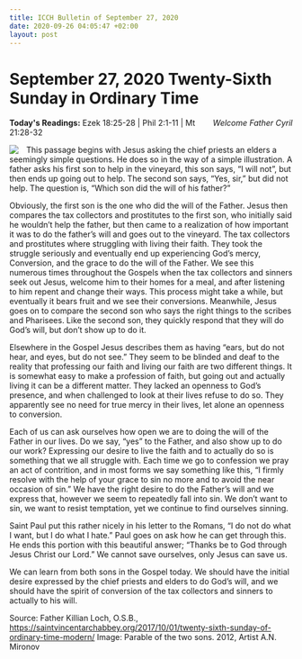 ```yaml
---
title: ICCH Bulletin of September 27, 2020
date: 2020-09-26 04:05:47 +02:00
layout: post
---
```


# September 27, 2020 Twenty-Sixth Sunday in Ordinary Time
<span style="float: right"><em>Welcome Father Cyril</em></span>
**Today's Readings:** Ezek 18:25-28 | Phil 2:1-11 | Mt 21:28-32


<img style="float: left; margin-right: 1em;" src="https://upload.wikimedia.org/wikipedia/commons/thumb/a/a2/Картина_%22Притча_о_двух_сыновьях%22.jpg/640px-Картина_%22Притча_о_двух_сыновьях%22.jpg">

This passage begins with Jesus asking the chief priests an elders a seemingly simple questions. He does so in the way of a simple illustration. A father asks his first son to help in the vineyard, this son says, “I will not”, but then ends up going out to help. The second son says, “Yes, sir,” but did not help. The question is, “Which son did the will of his father?”

Obviously, the first son is the one who did the will of the Father. Jesus then compares the tax collectors and prostitutes to the first son, who initially said he wouldn’t help the father, but then came to a realization of how important it was to do the father’s will and goes out to the vineyard. The tax collectors and prostitutes where struggling with living their faith. They took the struggle seriously and eventually end up experiencing God’s mercy, Conversion, and the grace to do the will of the Father. We see this numerous times throughout the Gospels when the tax collectors and sinners seek out Jesus, welcome him to their homes for a meal, and after listening to him repent and change their ways. This process might take a while, but eventually it bears fruit and we see their conversions. Meanwhile, Jesus goes on to compare the second son who says the right things to the scribes and Pharisees. Like the second son, they quickly respond that they will do God’s will, but don’t show up to do it.

Elsewhere in the Gospel Jesus describes them as having “ears, but do not hear, and eyes, but do not see.” They seem to be blinded and deaf to the reality that professing our faith and living our faith are two different things. It is somewhat easy to make a profession of faith, but going out and actually living it can be a different matter. They lacked an openness to God’s presence, and when challenged to look at their lives refuse to do so. They apparently see no need for true mercy in their lives, let alone an openness to conversion.

Each of us can ask ourselves how open we are to doing the will of the Father in our lives. Do we say, “yes” to the Father, and also show up to do our work? Expressing our desire to live the faith and to actually do so is something that we all struggle with. Each time we go to confession we pray an act of contrition, and in most forms we say something like this, “I firmly resolve with the help of your grace to sin no more and to avoid the near occasion of sin.” We have the right desire to do the Father’s will and we express that, however we seem to repeatedly fall into sin. We don’t want to sin, we want to resist temptation, yet we continue to find ourselves sinning.

Saint Paul put this rather nicely in his letter to the Romans, “I do not do what I want, but I do what I hate.” Paul goes on ask how he can get through this. He ends this portion with this beautiful answer; “Thanks be to God through Jesus Christ our Lord.” We cannot save ourselves, only Jesus can save us.

We can learn from both sons in the Gospel today. We should have the initial desire expressed by the chief priests and elders to do God’s will, and we should have the spirit of conversion of the tax collectors and sinners to actually to his will.

Source: Father Killian Loch, O.S.B., https://saintvincentarchabbey.org/2017/10/01/twenty-sixth-sunday-of-ordinary-time-modern/
Image: Parable of the two sons. 2012, Artist A.N. Mironov




